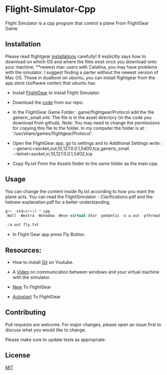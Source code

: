 # Flight-Simulator-Cpp

Flight Simulator is a cpp program that control a plane From FlightGear Game.

## Installation
Please read flightgear [installations](https://www.flightgear.org/download/main-program/) carefully! It explicitly says how to download on which OS and where the files exist once you download onto your machine.
**newest mac users with Catalina, you may have problems with the simulator. I suggest finding a parter without the newest version of Mac OS. Those in dualboot on ubuntu, you can install flightgear from the app store (software center) that ubuntu has.


- Install [FlightGear](https://sourceforge.net/projects/flightgear/files/) to install Flight Simulator.

- Download the [code](https://github.com/benazoulaydev/Flight-Simulator-Cpp/archive/master.zip) from our repo.

- In the FlightGear Game Folder : game/flightgear/Protocol
add the file generic_small.xml. The file is in the asset directory (in the code you download from github). 
Note: You may need to change the permissions for copying this file to the folder. In my computer the folder is at : '/usr/share/games/flightgear/Protocol' 

- Open the FlightGear app, go to settings and to Additional Settings write : 
--generic=socket,out,10,127.0.0.1,5400,tcp,generic_small   
--telnet=socket,in,10,127.0.0.1,5402,tcp

- Copy fly.txt From the Assets folder to the same folder as the main.cpp.

## Usage
You can change the content inside fly.txt according to how you want the plane acts.
You can read the FlightSimulator - Clarifications.pdf and the hebrew explanation.pdf for a better understanding.
```cpp
g++ -std=c++14 *.cpp 
-Wall -Wextra -Wshadow -Wnon-virtual-dtor -pedantic -o a.out -pthread 

./a.out fly.txt
```
- In Flight Gear app press Fly Button.


## Resources:
- How to install [Git](https://www.youtube.com/watch?v=SWYqp7iY_Tc) on Youtube.

- A [Video](https://drive.google.com/file/d/1Hn2pse_LFLGliL5lF6xQm9vHV6xEAYSg/view) on communication between windows and your virtual machine with the simulator.

- [New](http://wiki.flightgear.org/New_to_FlightGear) To FlightGear

- [Autostart](http://wiki.flightgear.org/Autostart) To FlightGear


## Contributing
Pull requests are welcome. For major changes, please open an issue first to discuss what you would like to change.

Please make sure to update tests as appropriate.



## License
[MIT](https://choosealicense.com/licenses/mit/)

